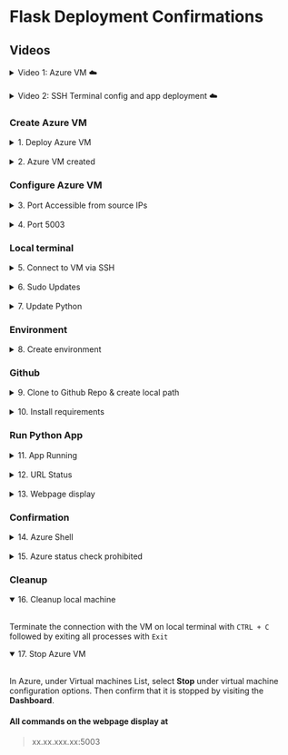 # Flask Deployment Confirmations

## Videos

<details>
  <summary>Video 1: Azure VM ☁️</summary>  
 
<br />

<div>
  <a href="https://www.loom.com/share/7651ee0f2b9242ae8211d40198849806" target="_blank" style="float: left;">
    <img style="max-width:100px;" src="https://cdn.loom.com/sessions/thumbnails/7651ee0f2b9242ae8211d40198849806-43d290c58ee666d3-full-play.gif" />
  </a>
  <div style="clear: both;"></div>
</div>
</details>
<br />

<details>
  <summary>Video 2: SSH Terminal config and app deployment ☁️</summary>  
 (To be updated)
<br />

<div>
  <a href="url" target="_blank" style="float: left;">
    <img style="max-width:100px;" src="img" />
  </a>
  <div style="clear: both;"></div>
</div>
</details>

### Create Azure VM

<details>
  <summary>1. Deploy Azure VM</summary>  
 
<br />

 ![Azure VM deploying](flask_images/0.1_flask1.png)

<br />
</details>

<br />

 <details>
  <summary>2. Azure VM created</summary>  
 
<br />

 ![Azure VM created](flask_images/0.2_AzureVMcreated.png)

<br />
</details>

### Configure Azure VM

<details>
  <summary>3. Port Accessible from source IPs</summary>  

<br />

 ![Portt 22 accessible from source IPs](flask_images/0.3_Azure_port_accessible.png)

</details>
<br />

<details>
  <summary>4. Port 5003</summary>  

<br />

 ![Port 5003 created](flask_images/1Azure5003portcreated.png)

</details>

### Local terminal

<details>
  <summary>5. Connect to VM via SSH</summary>  

<br />

![Connect to VM via SSH](flask_images/2connected2VM.png)

</details>
<br />

<details>
  <summary>6. Sudo Updates</summary>  

<br />

![Sudo Updates](flask_images/3updatesuccessful.png)

</details>
<br />

<details>
  <summary>7. Update Python</summary>  

<br />

![Update Python](flask_images/4updatepython.png)

</details>

### Environment

<details>
  <summary>8. Create environment</summary>  

<br />

![Create environment](flask_images/5pythonenvironmentset.png)

</details>

### Github

<details>
  <summary>9. Clone to Github Repo & create local path </summary>  

<br />

![Clone to Github Repo](flask_images/6gitclone.png)

</details>

<br />

<details>
  <summary>10. Install requirements </summary>  

<br />

![Install requirements](flask_images/7installflask.png)

</details>

### Run Python App

<details>
  <summary>11. App Running </summary>  
<br />

![App Running](flask_images/8apprunning.png)

</details>
<br />

<details>
  <summary>12. URL Status </summary>  
<br />

![URL Status](flask_images/10urlstatuscodes.png)

</details>

<br />

<details>
  <summary>13. Webpage display </summary>  
<br />

![Webpage display](flask_images/9webpageconfirmationonport500.png)

</details>

### Confirmation

<details>
  <summary>14. Azure Shell</summary>  

<br />

![Connected to Azure shell](flask_images/10.1connectedtoazureshell.png)

</details>

<br />

<details>
  <summary>15. Azure status check prohibited</summary>  

<br />

![Access denied](flask_images/11azureshell_forbiddenaction.png)

</details>

### Cleanup

<details open>
  <summary>16. Cleanup local machine </summary>  

<br />

Terminate the connection with the VM on local terminal with `CTRL + C` followed by exiting all processes with `Exit`

</details>

<details open>
  <summary>17. Stop Azure VM </summary>  

<br />

In Azure, under Virtual machines List, select **Stop** under virtual machine configuration options. Then confirm that it is stopped by visiting the **Dashboard**.

</details>

#### All commands on the webpage display at 

> xx.xx.xxx.xx:5003